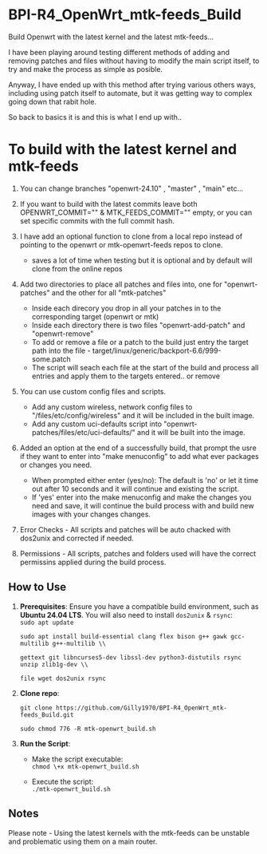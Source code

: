 # BPI-R4_OpenWrt_mtk-feeds_Build

Build Openwrt with the latest kernel and the latest mtk-feeds...

I have been playing around testing different methods of adding and removing patches and files without having to modify the main script itself, to try and make the process as simple as posible.

Anyway, I have ended up with this method after trying various others ways, including using patch itself to automate, but it was getting way to complex going down that rabit hole. 

So back to basics it is and this is what I end up with.. 

# **To build with the latest kernel and mtk-feeds**

1. You can change branches "openwrt-24.10" , "master" , "main" etc...

2. If you want to build with the latest commits leave both OPENWRT_COMMIT="" & MTK_FEEDS_COMMIT="" empty, or you can set specific commits with the full commit hash.

3. I have add an optional function to clone from a local repo instead of pointing to the openwrt or mtk-openwrt-feeds repos to clone.
     * saves a lot of time when testing but it is optional and by default will clone from the online repos

4. Add two directories to place all patches and files into, one for "openwrt-patches" and the other for all "mtk-patches" 
     * Inside each direcory you drop in all your patches in to the corresponding target (openwrt or mtk)
	 * Inside each directory there is two files "openwrt-add-patch" and "openwrt-remove"
	 * To add or remove a file or a patch to the build just entry the target path into the file - target/linux/generic/backport-6.6/999-some.patch
	 * The script will seach each file at the start of the build and process all entries and apply them to the targets entered.. or remove
	 
5. You can use custom config files and scripts. 
	 * Add any custom wireless, network config files to "/files/etc/config/wireless" and it will be included in the built image.
	 * Add any custom uci-defaults script into "openwrt-patches/files/etc/uci-defaults/" and it will be built into the image.

3. Added an option at the end of a successfully build, that prompt the usre if they want to enter into "make menuconfig" to add what ever packages or changes you need.
     * When prompted either enter (yes/no): The default is 'no' or let it time out after 10 seconds and it will continue and existing the script.
	 * If 'yes' enter into the make menuconfig and make the changes you need and save, it will continue the build process with and build new images with your changes changes.

7. Error Checks - All scripts and patches will be auto chacked with dos2unix and corrected if needed. 

8. Permissions - All scripts, patches and folders used will have the correct permissins applied during the build process.

## **How to Use**

1. **Prerequisites**: Ensure you have a compatible build environment, such as **Ubuntu 24.04 LTS**. You will also need to install `dos2unix` & `rsync`:  
   `sudo apt update`
   
   `sudo apt install build-essential clang flex bison g++ gawk gcc-multilib g++-multilib \\`
   
   `gettext git libncurses5-dev libssl-dev python3-distutils rsync unzip zlib1g-dev \\`
   
   `file wget dos2unix rsync`

2. **Clone repo**:

   `git clone https://github.com/Gilly1970/BPI-R4_OpenWrt_mtk-feeds_Build.git`
   
   `sudo chmod 776 -R mtk-openwrt_build.sh`

3. **Run the Script**:  
   * Make the script executable:  
     `chmod \+x mtk-openwrt_build.sh`
     
   * Execute the script:  
     `./mtk-openwrt_build.sh`

## **Notes**
Please note - Using the latest kernels with the mtk-feeds can be unstable and problematic using them on a main router.


